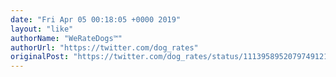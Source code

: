 ```yaml
---
date: "Fri Apr 05 00:18:05 +0000 2019"
layout: "like"
authorName: "WeRateDogs™"
authorUrl: "https://twitter.com/dog_rates"
originalPost: "https://twitter.com/dog_rates/status/1113958952079749121"
---
```

